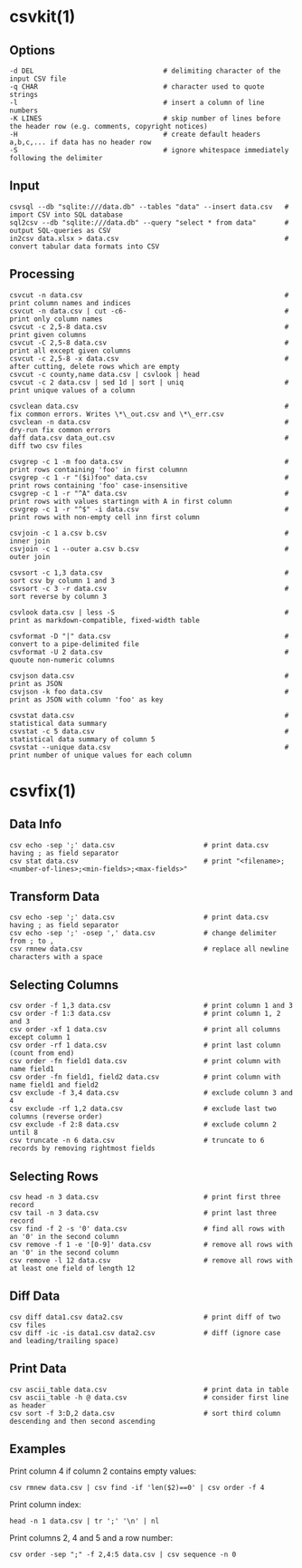 # csvkit(1)

## Options

    -d DEL                                # delimiting character of the input CSV file
    -q CHAR                               # character used to quote strings
    -l                                    # insert a column of line numbers
    -K LINES                              # skip number of lines before the header row (e.g. comments, copyright notices)
    -H                                    # create default headers a,b,c,... if data has no header row
    -S                                    # ignore whitespace immediately following the delimiter

## Input

    csvsql --db "sqlite:///data.db" --tables "data" --insert data.csv   # import CSV into SQL database
    sql2csv --db "sqlite:///data.db" --query "select * from data"       # output SQL-queries as CSV
    in2csv data.xlsx > data.csv                                         # convert tabular data formats into CSV

## Processing

    csvcut -n data.csv                                                  # print column names and indices
    csvcut -n data.csv | cut -c6-                                       # print only column names
    csvcut -c 2,5-8 data.csv                                            # print given columns
    csvcut -C 2,5-8 data.csv                                            # print all except given columns
    csvcut -c 2,5-8 -x data.csv                                         # after cutting, delete rows which are empty
    csvcut -c county,name data.csv | csvlook | head
    csvcut -c 2 data.csv | sed 1d | sort | uniq                         # print unique values of a column

    csvclean data.csv                                                   # fix common errors. Writes \*\_out.csv and \*\_err.csv
    csvclean -n data.csv                                                # dry-run fix common errors
    daff data.csv data_out.csv                                          # diff two csv files

    csvgrep -c 1 -m foo data.csv                                        # print rows containing 'foo' in first columnn
    csvgrep -c 1 -r "($i)foo" data.csv                                  # print rows containing 'foo' case-insensitive
    csvgrep -c 1 -r "^A" data.csv                                       # print rows with values startingn with A in first column
    csvgrep -c 1 -r "^$" -i data.csv                                    # print rows with non-empty cell inn first column

    csvjoin -c 1 a.csv b.csv                                            # inner join
    csvjoin -c 1 --outer a.csv b.csv                                    # outer join

    csvsort -c 1,3 data.csv                                             # sort csv by column 1 and 3
    csvsort -c 3 -r data.csv                                            # sort reverse by column 3

    csvlook data.csv | less -S                                          # print as markdown-compatible, fixed-width table

    csvformat -D "|" data.csv                                           # convert to a pipe-delimited file
    csvformat -U 2 data.csv                                             # quoute non-numeric columns

    csvjson data.csv                                                    # print as JSON
    csvjson -k foo data.csv                                             # print as JSON with column 'foo' as key

    csvstat data.csv                                                    # statistical data summary
    csvstat -c 5 data.csv                                               # statistical data summary of column 5
    csvstat --unique data.csv                                           # print number of unique values for each column

# csvfix(1)

## Data Info

    csv echo -sep ';' data.csv                      # print data.csv having ; as field separator
    csv stat data.csv                               # print "<filename>;<number-of-lines>;<min-fields>;<max-fields>"

## Transform Data

    csv echo -sep ';' data.csv                      # print data.csv having ; as field separator
    csv echo -sep ';' -osep ',' data.csv            # change delimiter from ; to ,
    csv rmnew data.csv                              # replace all newline characters with a space

## Selecting Columns

    csv order -f 1,3 data.csv                       # print column 1 and 3
    csv order -f 1:3 data.csv                       # print column 1, 2 and 3
    csv order -xf 1 data.csv                        # print all columns except column 1
    csv order -rf 1 data.csv                        # print last column (count from end)
    csv order -fn field1 data.csv                   # print column with name field1
    csv order -fn field1, field2 data.csv           # print column with name field1 and field2
    csv exclude -f 3,4 data.csv                     # exclude column 3 and 4
    csv exclude -rf 1,2 data.csv                    # exclude last two columns (reverse order)
    csv exclude -f 2:8 data.csv                     # exclude column 2 until 8
    csv truncate -n 6 data.csv                      # truncate to 6 records by removing rightmost fields

## Selecting Rows

    csv head -n 3 data.csv                          # print first three record
    csv tail -n 3 data.csv                          # print last three record
    csv find -f 2 -s '0' data.csv                   # find all rows with an '0' in the second column
    csv remove -f 1 -e '[0-9]' data.csv             # remove all rows with an '0' in the second column
    csv remove -l 12 data.csv                       # remove all rows with at least one field of length 12

## Diff Data

    csv diff data1.csv data2.csv                    # print diff of two csv files
    csv diff -ic -is data1.csv data2.csv            # diff (ignore case and leading/trailing space)

## Print Data

    csv ascii_table data.csv                        # print data in table
    csv ascii_table -h @ data.csv                   # consider first line as header
    csv sort -f 3:D,2 data.csv                      # sort third column descending and then second ascending

## Examples

  Print column 4 if column 2 contains empty values:

    csv rmnew data.csv | csv find -if 'len($2)==0' | csv order -f 4 

  Print column index:

    head -n 1 data.csv | tr ';' '\n' | nl

  Print columns 2, 4 and 5 and a row number:

    csv order -sep ";" -f 2,4:5 data.csv | csv sequence -n 0
